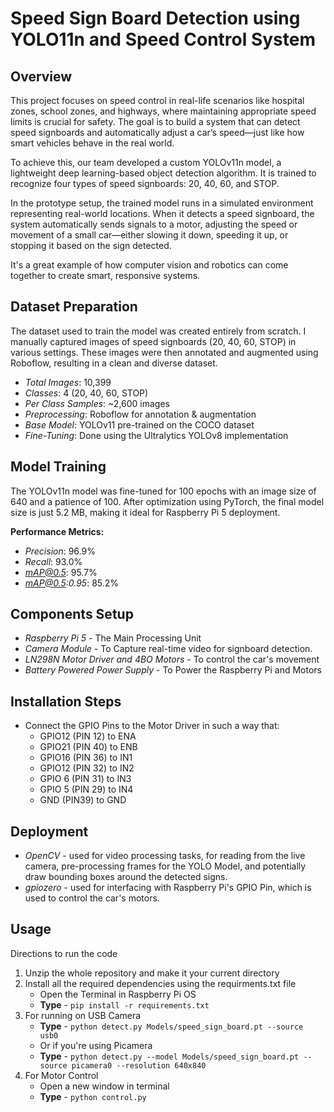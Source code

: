 # Speed Sign Board Detection using YOLO11n and Speed Control System

## Overview

This project focuses on speed control in real-life scenarios like hospital zones, school zones, and highways, where maintaining appropriate speed limits is crucial for safety. The goal is to build a system that can detect speed signboards and automatically adjust a car’s speed—just like how smart vehicles behave in the real world.

To achieve this, our team developed a custom YOLOv11n model, a lightweight deep learning-based object detection algorithm. It is trained to recognize four types of speed signboards: 20, 40, 60, and STOP.

In the prototype setup, the trained model runs in a simulated environment representing real-world locations. When it detects a speed signboard, the system automatically sends signals to a motor, adjusting the speed or movement of a small car—either slowing it down, speeding it up, or stopping it based on the sign detected.

It's a great example of how computer vision and robotics can come together to create smart, responsive systems.

## Dataset Preparation

The dataset used to train the model was created entirely from scratch. I manually captured images of speed signboards (20, 40, 60, STOP) in various settings. These images were then annotated and augmented using Roboflow, resulting in a clean and diverse dataset.

- *Total Images*: 10,399
- *Classes*: 4 (20, 40, 60, STOP)
- *Per Class Samples*: ~2,600 images
- *Preprocessing*: Roboflow for annotation & augmentation
- *Base Model*: YOLOv11 pre-trained on the COCO dataset
- *Fine-Tuning*: Done using the Ultralytics YOLOv8 implementation

## Model Training

The YOLOv11n model was fine-tuned for 100 epochs with an image size of 640 and a patience of 100. After optimization using PyTorch, the final model size is just 5.2 MB, making it ideal for Raspberry Pi 5 deployment.

**Performance Metrics:**
- *Precision*: 96.9%
- *Recall*: 93.0%
- *mAP@0.5*: 95.7%
- *mAP@0.5:0.95*: 85.2%

## Components Setup

- *Raspberry Pi 5* - The Main Processing Unit
- *Camera Module*  - To Capture real-time video for signboard detection.
- *LN298N Motor Driver and 4BO Motors* - To control the car's movement
- *Battery Powered Power Supply* - To Power the Raspberry Pi and Motors

## Installation Steps

- Connect the GPIO Pins to the Motor Driver in such a way that:
  - GPIO12 (PIN 12) to ENA 
  - GPIO21 (PIN 40) to ENB 
  - GPIO16 (PIN 36) to IN1
  - GPIO12 (PIN 32) to IN2
  - GPIO 6 (PIN 31) to IN3
  - GPIO 5 (PIN 29) to IN4
  - GND    (PIN39)  to GND

## Deployment

- *OpenCV* - used for video processing tasks, for reading from the live camera, pre-processing frames for the YOLO Model, and potentially draw bounding boxes around the detected signs.
- *gpiozero* - used for interfacing with Raspberry Pi's GPIO Pin, which is used to control the car's motors.    

## Usage 

Directions to run the code
1. Unzip the whole repository and make it your current directory 
2. Install all the required dependencies using the requirments.txt file
    * Open the Terminal in Raspberry Pi OS
    * **Type** - `pip install -r requirements.txt`
3. For running on USB Camera 
    * **Type** - `python detect.py Models/speed_sign_board.pt --source usb0`
    * Or if you're using Picamera
    * **Type** - `python detect.py --model Models/speed_sign_board.pt --source picamera0 --resolution 640x840`
4. For Motor Control
   * Open a new window in terminal
   * **Type** - `python control.py`
  

